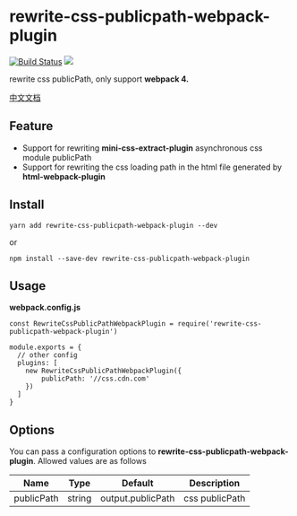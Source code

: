 # rewrite-css-publicpath-webpack-plugin

[![Build Status](https://travis-ci.org/longshihui/rewrite-css-publicpath-webpack-plugin.svg?branch=master)](https://travis-ci.org/longshihui/rewrite-css-publicpath-webpack-plugin)  [![](https://img.shields.io/npm/v/rewrite-css-publicpath-webpack-plugin.svg)](https://www.npmjs.com/package/rewrite-css-publicpath-webpack-plugin)

rewrite css publicPath, only support **webpack 4.**

[中文文档](./README_ZH.md)

## Feature

- Support for rewriting **mini-css-extract-plugin** asynchronous css module publicPath
- Support for rewriting the css loading path in the html file generated by **html-webpack-plugin**

## Install

```
yarn add rewrite-css-publicpath-webpack-plugin --dev
```

or

```
npm install --save-dev rewrite-css-publicpath-webpack-plugin
```

## Usage

**webpack.config.js**

```
const RewriteCssPublicPathWebpackPlugin = require('rewrite-css-publicpath-webpack-plugin')

module.exports = {
  // other config
  plugins: [
    new RewriteCssPublicPathWebpackPlugin({
        publicPath: '//css.cdn.com'
    })
  ]
}
```

## Options

You can pass a configuration options to **rewrite-css-publicpath-webpack-plugin**. Allowed values are as follows

| Name | Type | Default | Description |
| --- | --- | --- | --- |
| publicPath | string | output.publicPath | css publicPath |


